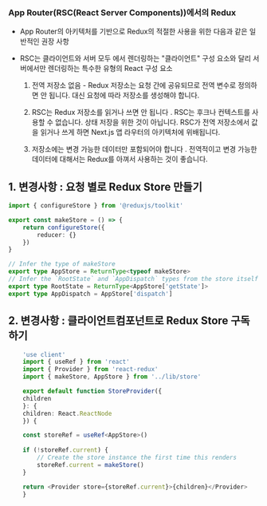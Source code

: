 ### App Router(RSC(React Server Components))에서의 Redux
- App Router의 아키텍처를 기반으로 Redux의 적절한 사용을 위한 다음과 같은 일반적인 권장 사항
- RSC는 클라이언트와 서버 모두 에서 렌더링하는 "클라이언트" 구성 요소와 달리 서버에서만 렌더링하는 특수한 유형의 React 구성 요소


    1. 전역 저장소 없음 - Redux 저장소는 요청 간에 공유되므로 전역 변수로 정의하면 안 됩니다. 대신 요청에 따라 저장소를 생성해야 합니다.

    2. RSC는 Redux 저장소를 읽거나 쓰면 안 됩니다 . RSC는 후크나 컨텍스트를 사용할 수 없습니다. 상태 저장을 위한 것이 아닙니다. RSC가 전역 저장소에서 값을 읽거나 쓰게 하면 Next.js 앱 라우터의 아키텍처에 위배됩니다.

    3. 저장소에는 변경 가능한 데이터만 포함되어야 합니다 . 전역적이고 변경 가능한 데이터에 대해서는 Redux를 아껴서 사용하는 것이 좋습니다.


## 1. 변경사항 : 요청 별로 Redux Store 만들기

```typescript
import { configureStore } from '@reduxjs/toolkit'

export const makeStore = () => {
    return configureStore({
        reducer: {}
    })
}

// Infer the type of makeStore
export type AppStore = ReturnType<typeof makeStore>
// Infer the `RootState` and `AppDispatch` types from the store itself
export type RootState = ReturnType<AppStore['getState']>
export type AppDispatch = AppStore['dispatch']
```


## 2. 변경사항 : 클라이언트컴포넌트로 Redux Store 구독하기 

```typescript
    'use client'
    import { useRef } from 'react'
    import { Provider } from 'react-redux'
    import { makeStore, AppStore } from '../lib/store'

    export default function StoreProvider({
    children
    }: {
    children: React.ReactNode
    }) {

    const storeRef = useRef<AppStore>()
    
    if (!storeRef.current) {
        // Create the store instance the first time this renders
        storeRef.current = makeStore()
    }

    return <Provider store={storeRef.current}>{children}</Provider>
    }
```